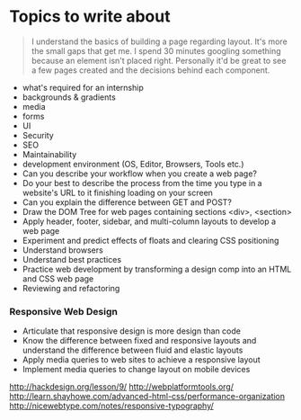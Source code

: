 # Topics to write about

> I understand the basics of building a page regarding layout. It's more the small gaps that get me. I spend 30 minutes googling something because an element isn't placed right. Personally it'd be great to see a few pages created and the decisions behind each component.

- what's required for an internship
- backgrounds & gradients
- media
- forms
- UI
- Security
- SEO
- Maintainability
- development environment (OS, Editor, Browsers, Tools etc.)
- Can you describe your workflow when you create a web page?
- Do your best to describe the process from the time you type in a website's URL to it finishing loading on your screen
- Can you explain the difference between GET and POST?
- Draw the DOM Tree for web pages containing sections &lt;div&gt;, &lt;section&gt;
- Apply header, footer, sidebar, and multi-column layouts to develop a web page
- Experiment and predict effects of floats and clearing CSS positioning
- Understand browsers
- Understand best practices
- Practice web development by transforming a design comp into an HTML and CSS web page
- Reviewing and refactoring

### Responsive Web Design

- Articulate that responsive design is more design than code
- Know the difference between fixed and responsive layouts and understand the difference between fluid and elastic layouts
- Apply media queries to web sites to achieve a responsive layout
- Implement media queries to change layout on mobile devices

http://hackdesign.org/lesson/9/
http://webplatformtools.org/
http://learn.shayhowe.com/advanced-html-css/performance-organization
http://nicewebtype.com/notes/responsive-typography/
